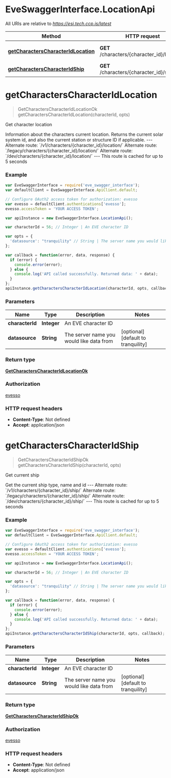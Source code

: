 # EveSwaggerInterface.LocationApi

All URIs are relative to *https://esi.tech.ccp.is/latest*

Method | HTTP request | Description
------------- | ------------- | -------------
[**getCharactersCharacterIdLocation**](LocationApi.md#getCharactersCharacterIdLocation) | **GET** /characters/{character_id}/location/ | Get character location
[**getCharactersCharacterIdShip**](LocationApi.md#getCharactersCharacterIdShip) | **GET** /characters/{character_id}/ship/ | Get current ship


<a name="getCharactersCharacterIdLocation"></a>
# **getCharactersCharacterIdLocation**
> GetCharactersCharacterIdLocationOk getCharactersCharacterIdLocation(characterId, opts)

Get character location

Information about the characters current location. Returns the current solar system id, and also the current station or structure ID if applicable.  ---  Alternate route: &#x60;/v1/characters/{character_id}/location/&#x60;  Alternate route: &#x60;/legacy/characters/{character_id}/location/&#x60;  Alternate route: &#x60;/dev/characters/{character_id}/location/&#x60;   ---  This route is cached for up to 5 seconds

### Example
```javascript
var EveSwaggerInterface = require('eve_swagger_interface');
var defaultClient = EveSwaggerInterface.ApiClient.default;

// Configure OAuth2 access token for authorization: evesso
var evesso = defaultClient.authentications['evesso'];
evesso.accessToken = 'YOUR ACCESS TOKEN';

var apiInstance = new EveSwaggerInterface.LocationApi();

var characterId = 56; // Integer | An EVE character ID

var opts = { 
  'datasource': "tranquility" // String | The server name you would like data from
};

var callback = function(error, data, response) {
  if (error) {
    console.error(error);
  } else {
    console.log('API called successfully. Returned data: ' + data);
  }
};
apiInstance.getCharactersCharacterIdLocation(characterId, opts, callback);
```

### Parameters

Name | Type | Description  | Notes
------------- | ------------- | ------------- | -------------
 **characterId** | **Integer**| An EVE character ID | 
 **datasource** | **String**| The server name you would like data from | [optional] [default to tranquility]

### Return type

[**GetCharactersCharacterIdLocationOk**](GetCharactersCharacterIdLocationOk.md)

### Authorization

[evesso](../README.md#evesso)

### HTTP request headers

 - **Content-Type**: Not defined
 - **Accept**: application/json

<a name="getCharactersCharacterIdShip"></a>
# **getCharactersCharacterIdShip**
> GetCharactersCharacterIdShipOk getCharactersCharacterIdShip(characterId, opts)

Get current ship

Get the current ship type, name and id  ---  Alternate route: &#x60;/v1/characters/{character_id}/ship/&#x60;  Alternate route: &#x60;/legacy/characters/{character_id}/ship/&#x60;  Alternate route: &#x60;/dev/characters/{character_id}/ship/&#x60;   ---  This route is cached for up to 5 seconds

### Example
```javascript
var EveSwaggerInterface = require('eve_swagger_interface');
var defaultClient = EveSwaggerInterface.ApiClient.default;

// Configure OAuth2 access token for authorization: evesso
var evesso = defaultClient.authentications['evesso'];
evesso.accessToken = 'YOUR ACCESS TOKEN';

var apiInstance = new EveSwaggerInterface.LocationApi();

var characterId = 56; // Integer | An EVE character ID

var opts = { 
  'datasource': "tranquility" // String | The server name you would like data from
};

var callback = function(error, data, response) {
  if (error) {
    console.error(error);
  } else {
    console.log('API called successfully. Returned data: ' + data);
  }
};
apiInstance.getCharactersCharacterIdShip(characterId, opts, callback);
```

### Parameters

Name | Type | Description  | Notes
------------- | ------------- | ------------- | -------------
 **characterId** | **Integer**| An EVE character ID | 
 **datasource** | **String**| The server name you would like data from | [optional] [default to tranquility]

### Return type

[**GetCharactersCharacterIdShipOk**](GetCharactersCharacterIdShipOk.md)

### Authorization

[evesso](../README.md#evesso)

### HTTP request headers

 - **Content-Type**: Not defined
 - **Accept**: application/json

